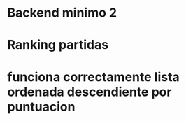 # Backend minimo 2 
# Ranking partidas 
# funciona correctamente lista ordenada descendiente por puntuacion

